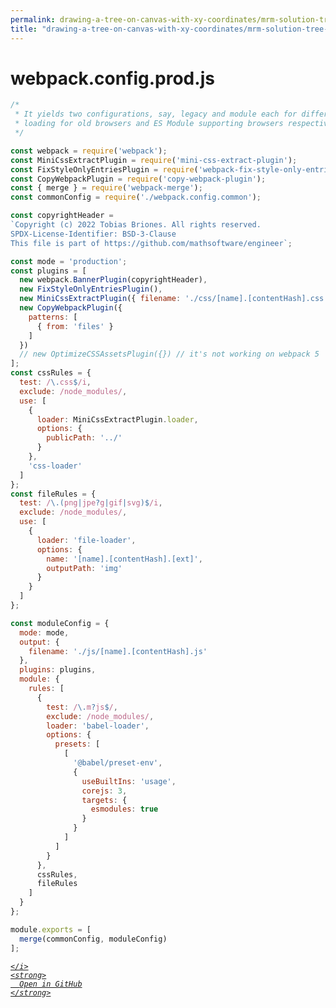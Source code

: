 ```yaml
---
permalink: drawing-a-tree-on-canvas-with-xy-coordinates/mrm-solution-tree---ep/webpack/webpack.config.prod.js.html
title: "drawing-a-tree-on-canvas-with-xy-coordinates/mrm-solution-tree---ep/webpack/webpack.config.prod.js"
---
```


# webpack.config.prod.js
```javascript
/*
 * It yields two configurations, say, legacy and module each for differential
 * loading for old browsers and ES Module supporting browsers respectively.
 */

const webpack = require('webpack');
const MiniCssExtractPlugin = require('mini-css-extract-plugin');
const FixStyleOnlyEntriesPlugin = require('webpack-fix-style-only-entries');
const CopyWebpackPlugin = require('copy-webpack-plugin');
const { merge } = require('webpack-merge');
const commonConfig = require('./webpack.config.common');

const copyrightHeader =
`Copyright (c) 2022 Tobias Briones. All rights reserved.
SPDX-License-Identifier: BSD-3-Clause
This file is part of https://github.com/mathsoftware/engineer`;

const mode = 'production';
const plugins = [
  new webpack.BannerPlugin(copyrightHeader),
  new FixStyleOnlyEntriesPlugin(),
  new MiniCssExtractPlugin({ filename: './css/[name].[contentHash].css' }),
  new CopyWebpackPlugin({
    patterns: [
      { from: 'files' }
    ]
  })
  // new OptimizeCSSAssetsPlugin({}) // it's not working on webpack 5
];
const cssRules = {
  test: /\.css$/i,
  exclude: /node_modules/,
  use: [
    {
      loader: MiniCssExtractPlugin.loader,
      options: {
        publicPath: '../'
      }
    },
    'css-loader'
  ]
};
const fileRules = {
  test: /\.(png|jpe?g|gif|svg)$/i,
  exclude: /node_modules/,
  use: [
    {
      loader: 'file-loader',
      options: {
        name: '[name].[contentHash].[ext]',
        outputPath: 'img'
      }
    }
  ]
};

const moduleConfig = {
  mode: mode,
  output: {
    filename: './js/[name].[contentHash].js'
  },
  plugins: plugins,
  module: {
    rules: [
      {
        test: /\.m?js$/,
        exclude: /node_modules/,
        loader: 'babel-loader',
        options: {
          presets: [
            [
              '@babel/preset-env',
              {
                useBuiltIns: 'usage',
                corejs: 3,
                targets: {
                  esmodules: true
                }
              }
            ]
          ]
        }
      },
      cssRules,
      fileRules
    ]
  }
};

module.exports = [
  merge(commonConfig, moduleConfig)
];

```
<div class="social open-gh-btn my-4">
  <a class="btn btn-github" href="https://github.com/mathsoftware/engineer/tree/main/representation/repsymo/2dp/mrm/feat/drawing-a-tree-on-canvas-with-xy-coordinates/mrm-solution-tree---ep/webpack/webpack.config.prod.js" target="_blank">
    <i class="fab fa-github">
      
    </i>
    <strong>
      Open in GitHub
    </strong>
  </a>
</div>